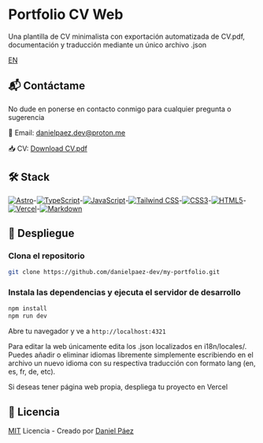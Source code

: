 # Portfolio CV Web

Una plantilla de CV minimalista con exportación automatizada de CV.pdf, documentación y traducción mediante un único archivo .json

[EN](README.md)

## 📬 Contáctame

No dude en ponerse en contacto conmigo para cualquier pregunta o sugerencia

📧 Email: [danielpaez.dev@proton.me](mailto:danielpaez.dev@proton.me)

📥 CV: [Download CV.pdf](./public/CV.pdf)

## 🛠️ Stack

[![Astro](https://img.shields.io/badge/Astro-FF5D01?logo=astro&logoColor=white)](https://astro.build)-[![TypeScript](https://img.shields.io/badge/TypeScript-3178C6?logo=typescript&logoColor=white)](https://www.typescriptlang.org)-[![JavaScript](https://img.shields.io/badge/JavaScript-F7DF1E?logo=javascript&logoColor=black)](https://developer.mozilla.org/en-US/docs/Web/JavaScript)-[![Tailwind CSS](https://img.shields.io/badge/Tailwind%20CSS-06B6D4?logo=tailwindcss&logoColor=white)](https://tailwindcss.com)-[![CSS3](https://img.shields.io/badge/CSS3-1572B6?logo=css3&logoColor=white)](https://developer.mozilla.org/en-US/docs/Web/CSS)-[![HTML5](https://img.shields.io/badge/HTML5-E34F26?logo=html5&logoColor=white)](https://developer.mozilla.org/en-US/docs/Web/HTML)-[![Vercel](https://img.shields.io/badge/Vercel-000000?logo=vercel&logoColor=white)](https://vercel.com)-[![Markdown](https://img.shields.io/badge/Markdown-000000?logo=markdown&logoColor=white)](https://www.markdownguide.org)

## 🚀 Despliegue

### Clona el repositorio

```bash
git clone https://github.com/danielpaez-dev/my-portfolio.git
```

### Instala las dependencias y ejecuta el servidor de desarrollo

```bash
npm install
npm run dev
```

Abre tu navegador y ve a `http://localhost:4321`

Para editar la web únicamente edita los .json localizados en i18n/locales/. Puedes añadir o eliminar idiomas libremente simplemente escribiendo en el archivo un nuevo idioma con su respectiva traducción con formato lang (en, es, fr, de, etc).

Si deseas tener página web propia, despliega tu proyecto en Vercel

## 📄 Licencia

[MIT](License) Licencia - Creado por [Daniel Páez](https://github.com/danielpaez-dev/danielpaez-dev.git)